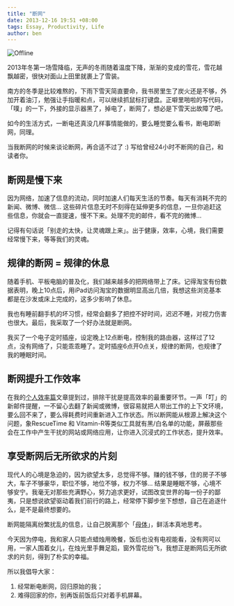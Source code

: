 ```yaml
---
title: "断网"
date: 2013-12-16 19:51 +08:00
tags: Essay, Productivity, Life
author: ben
---
```


![Offline](2013-12-16/offline-cover.jpg)


2013年冬第一场雪降临，无声的冬雨随着温度下降，渐渐的变成的雪花，雪花越飘越密，很快对面山上田里就裹上了雪装。

南方的冬季是比较难熬的，下雨下雪天简直要命，我书房里生了炭火还是不够，外加开着油汀，勉强让手指暖和点，可以继续抓鼠标打键盘。正噼里啪啦的写代码，「噗」的一下，外接的显示器黑了，掉电了，断网了，想必是下雪天出故障了吧。

如今的生活方式，一断电还真没几样事情能做的，要么睡觉要么看书，断电即断网，同理。

当我断网的时候来谈论断网，再合适不过了 :) 写给曾经24小时不断网的自己，和读者你。

## 断网是慢下来

因为网络，加速了信息的流动，同时加速人们每天生活的节奏。每天有消耗不完的新闻、微博、微信... 这些碎片信息无时不刻得在延伸更多的信息，一旦你追赶这些信息，你就会一直提速，慢不下来。处理不完的邮件，看不完的微博...

记得有句话说「别走的太快，让灵魂跟上来」。出于健康，效率，心境，我们需要经常慢下来，等等我们的灵魂。

## 规律的断网 = 规律的休息

随着手机、平板电脑的普及化，我们越来越多的把网络带上了床。记得淘宝有份数据表明，晚上10点后，用iPad访问淘宝的数据明显高出几倍，我想这些浏览基本都是在沙发或床上完成的，这多少影响了休息。

我也有睡前翻手机的坏习惯，经常会翻多了把控不好时间，迟迟不睡，对视力伤害也很大。最后，我采取了一个好办法就是断网。

我买了一个电子定时插座，设定晚上12点断电，控制我的路由器，这样过了12点，没有网络了，只能乖乖睡了。定时插座6点开0点关，规律的断网，也规律了我的睡眠时间。

## 断网提升工作效率

在我的[个人效率篇](http://beenhero.com/improve-remote-work-productivity/)文章提到过，排除干扰是提高效率的最重要环节。一声「叮」的新邮件提醒，一不留心去翻了新闻或微博，很容易就把人带出工作的上下文环境，要么回不来了，要么得耗费时间重新进入工作状态。所以断网能从根源上解决这个问题，象RescueTime 和 Vitamin-R等类似工具就有黑/白名单的功能，屏蔽那些会在工作中产生干扰的网站或网络应用，让你进入沉浸式的工作状态，提升效率。

## 享受断网后无所欲求的片刻

现代人的心境是急迫的，因为欲望太多，总觉得不够。赚的钱不够，住的房子不够大，车子不够豪华，职位不够，地位不够，权力不够... 结果是睡眠不够，心境不够安宁。我毫无对那些充满野心，努力追求更好，试图改变世界的每一份子的鄙夷，只是想说欲望驱动着我们前行的路上，经常停下脚步坐下想想，自己在追逐什么，是不是最终想要的。

断网能隔离纷繁扰乱的信息，让自己脱离那个「[母体](http://zh.wikipedia.org/wiki/%E9%BB%91%E5%AE%A2%E5%B8%9D%E5%9B%BD)」，鲜活本真地思考。

今天因为停电，我和家人只能点蜡烛用晚餐，饭后也没有电视能看，没有网可以用，一家人围着女儿，在烛光里手舞足蹈，窗外雪花纷飞，我想正是断网后无所欲求的片刻，得到了朴实的幸福。

所以我倡导大家：

1. 经常断电断网，回归原始的我；
2. 难得回家的你，别再饭前饭后只对着手机屏幕。
